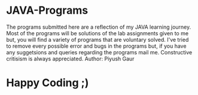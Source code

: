 # JAVA-Programs
The programs submitted here are a reflection of my JAVA learning journey.
Most of the programs will be solutions of the lab assignments given to me but, you will find a variety of programs that are voluntary solved.
I've tried to remove every possible error and bugs in the programs but, if you have any suggetsions and queries regarding the programs mail me.
Constructive critisism is always appreciated.
Author: Piyush Gaur

# Happy Coding ;)
